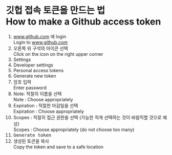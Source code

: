 # 깃헙 접속 토큰을 만드는 법<br>How to make a Github access token

1. www.github.com 에 login<br>Login to www.github.com
2. 오른쪽 위 구석의 아이콘 선택<br>Click on the icon on the right upper corner
3. Settings
2. Developer settings
3. Personal access tokens
4. Generate new token
5. 암호 입력<br>Enter password
6. Note: 적절히 이름을 선택<br>Note : Choose appropriately
7. Expiration : 적절한 마감일을 선택<br>Expiration : Choose appropriately
8. Scopes : 적절히 접근 권한을 선택 (가능한 적게 선택하는 것이 바람직할 것으로 예상)<br>Scopes : Choose appropriately (do not choose too many)
9. <kbd>Generate token</kbd>
10. 생성된 토큰을 복사<br>Copy the token and save to a safe location
